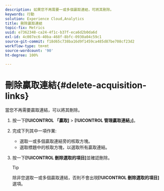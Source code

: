 ```yaml
---
description: 如果您不再需要一或多個贏取連結，可將其刪除。
keywords: 行動
solution: Experience Cloud,Analytics
title: 刪除贏取連結
topic-fix: Metrics
uuid: e7362348-ca24-4f1c-b37f-eca6d2b0da6d
exl-id: 4c007ec6-40ba-468f-8bfc-0930a04c59c1
source-git-commit: f18d65c738ba16d9f1459ca485d87be708cf23d2
workflow-type: tm+mt
source-wordcount: '90'
ht-degree: 100%

---
```


# 刪除贏取連結{#delete-acquisition-links}

當您不再需要贏取連結，可以將其刪除。

1. 按一下&#x200B;**[!UICONTROL 「贏取]** > **[!UICONTROL 管理贏取連結」]**。
1. 完成下列其中一項作業:

   * 選取一或多個贏取連結旁的核取方塊。
   * 選取標題中的核取方塊，以選取所有贏取連結。

1. 按一下&#x200B;**[!UICONTROL 刪除選取的項目]**&#x200B;並確認刪除。

   >[!TIP]
   >
   >除非您選取一或多個贏取連結，否則不會出現&#x200B;**[!UICONTROL 刪除選取的項目]**&#x200B;選項。

